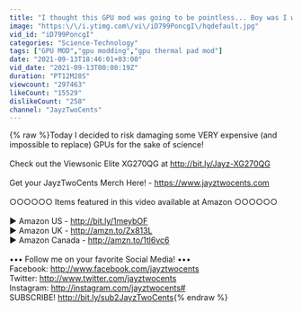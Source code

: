 ```yaml
---
title: "I thought this GPU mod was going to be pointless... Boy was I wrong!"
image: "https:\/\/i.ytimg.com\/vi\/iD799PoncgI\/hqdefault.jpg"
vid_id: "iD799PoncgI"
categories: "Science-Technology"
tags: ["GPU MOD","gpu modding","gpu thermal pad mod"]
date: "2021-09-13T18:46:01+03:00"
vid_date: "2021-09-13T00:00:19Z"
duration: "PT12M28S"
viewcount: "297463"
likeCount: "15529"
dislikeCount: "258"
channel: "JayzTwoCents"
---
```

{% raw %}Today I decided to risk damaging some VERY expensive (and impossible to replace) GPUs for the sake of science! <br /><br />Check out the Viewsonic Elite XG270QG at <a rel="nofollow" target="blank" href="http://bit.ly/Jayz-XG270QG">http://bit.ly/Jayz-XG270QG</a><br /><br />Get your JayzTwoCents Merch Here! - <a rel="nofollow" target="blank" href="https://www.jayztwocents.com">https://www.jayztwocents.com</a><br /><br />○○○○○○ Items featured in this video available at Amazon ○○○○○○<br /><br />► Amazon US - <a rel="nofollow" target="blank" href="http://bit.ly/1meybOF">http://bit.ly/1meybOF</a><br />► Amazon UK - <a rel="nofollow" target="blank" href="http://amzn.to/Zx813L">http://amzn.to/Zx813L</a><br />► Amazon Canada - <a rel="nofollow" target="blank" href="http://amzn.to/1tl6vc6">http://amzn.to/1tl6vc6</a><br /><br />••• Follow me on your favorite Social Media! •••<br />Facebook: <a rel="nofollow" target="blank" href="http://www.facebook.com/jayztwocents">http://www.facebook.com/jayztwocents</a><br />Twitter: <a rel="nofollow" target="blank" href="http://www.twitter.com/jayztwocents">http://www.twitter.com/jayztwocents</a><br />Instagram: <a rel="nofollow" target="blank" href="http://instagram.com/jayztwocents#">http://instagram.com/jayztwocents#</a><br />SUBSCRIBE! <a rel="nofollow" target="blank" href="http://bit.ly/sub2JayzTwoCents">http://bit.ly/sub2JayzTwoCents</a>{% endraw %}
